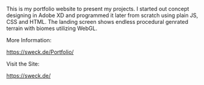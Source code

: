 This is my portfolio website to present my projects. I started out concept designing in Adobe XD and programmed it later from scratch using plain JS, CSS and HTML. The landing screen shows endless procedural genrated terrain with biomes utilizing WebGL.

More Information:

https://sweck.de/Portfolio/

Visit the Site:

https://sweck.de/
